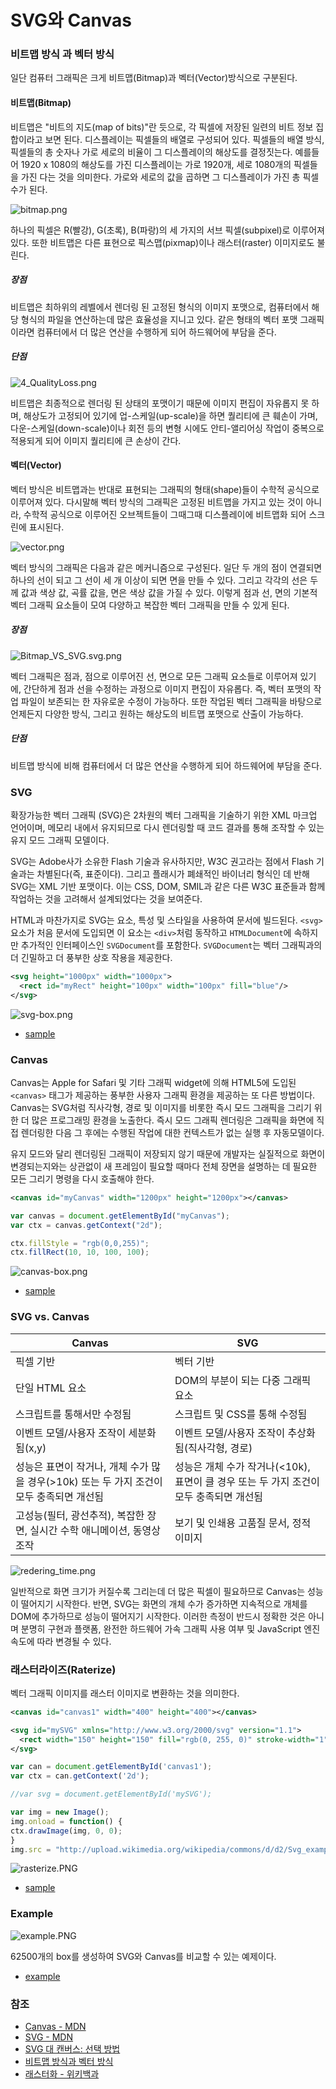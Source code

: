 # SVG와 Canvas

### 비트맵 방식 과 벡터 방식

일단 컴퓨터 그래픽은 크게 비트맵(Bitmap)과 벡터(Vector)방식으로 구분된다.

#### 비트맵(Bitmap)

비트맵은 "비트의 지도(map of bits)"란 듯으로, 각 픽셀에 저장된 일련의 비트 정보 집합이라고 보면 된다. 디스플레이는 픽셀들의 배열로 구성되어 있다. 픽셀들의 배열 방식, 픽셀들의 총 숫자나 가로 세로의 비율이 그 디스플레이의 해상도를 결정짓는다. 예를들어 1920 x 1080의 해상도를 가진 디스플레이는 가로 1920개, 세로 1080개의 픽셀들을 가진 다는 것을 의미한다. 가로와 세로의 값을 곱하면 그 디스플레이가 가진 총 픽셀 수가 된다.

![bitmap.png](../img/Frontend/svg-and-canvas/bitmap.png)

하나의 픽셀은 R(빨강), G(초록), B(파랑)의 세 가지의 서브 픽셀(subpixel)로 이루어져 있다. 또한 비트맵은 다른 표현으로 픽스맵(pixmap)이나 래스터(raster) 이미지로도 불린다.

##### 장점

비트맵은 최하위의 레벨에서 렌더링 된 고정된 형식의 이미지 포맷으로, 컴퓨터에서 해당 형식의 파일을 연산하는데 많은 효율성을 지니고 있다. 같은 형태의 벡터 포맷 그래픽이라면 컴퓨터에서 더 많은 연산을 수행하게 되어 하드웨어에 부담을 준다.

##### 단점

![4_QualityLoss.png](../img/Frontend/svg-and-canvas/4_QualityLoss.png)

비트맵은 최종적으로 렌더링 된 상태의 포맷이기 때문에 이미지 편집이 자유롭지 못 하며, 해상도가 고정되어 있기에 업-스케일(up-scale)을 하면 퀄리티에 큰 훼손이 가며, 다운-스케일(down-scale)이나 회전 등의 변형 시에도 안티-앨리어싱 작업이 중복으로 적용되게 되어 이미지 퀄리티에 큰 손상이 간다.

#### 벡터(Vector)

벡터 방식은 비트맵과는 반대로 표현되는 그래픽의 형태(shape)들이 수학적 공식으로 이루어져 있다. 다시말해 벡터 방식의 그래픽은 고정된 비트맵을 가지고 있는 것이 아니라, 수학적 공식으로 이루어진 오브젝트들이 그때그때 디스플레이에 비트맵화 되어 스크린에 표시된다.

![vector.png](../img/Frontend/svg-and-canvas/vector.png)

벡터 방식의 그래픽은 다음과 같은 메커니즘으로 구성된다. 일단 두 개의 점이 연결되면 하나의 선이 되고 그 선이 세 개 이상이 되면 면을 만들 수 있다. 그리고 각각의 선은 두께 값과 색상 값, 곡률 값을, 면은 색상 값을 가질 수 있다. 이렇게 점과 선, 면의 기본적 벡터 그래픽 요소들이 모여 다양하고 복잡한 벡터 그래픽을 만들 수 있게 된다.

##### 장점

![Bitmap_VS_SVG.svg.png](../img/Frontend/svg-and-canvas/Bitmap_VS_SVG.svg.png)

벡터 그래픽은 점과, 점으로 이루어진 선, 면으로 모든 그래픽 요소들로 이루어져 있기에, 간단하게 점과 선을 수정하는 과정으로 이미지 편집이 자유롭다. 즉, 벡터 포맷의 작업 파일이 보존되는 한 자유로운 수정이 가능하다. 또한 작업된 벡터 그래픽을 바탕으로 언제든지 다양한 방식, 그리고 원하는 해상도의 비트맵 포맷으로 산출이 가능하다.

##### 단점

비트맵 방식에 비해 컴퓨터에서 더 많은 연산을 수행하게 되어 하드웨어에 부담을 준다.

### SVG

확장가능한 벡터 그래픽 (SVG)은 2차원의 벡터 그래픽을 기술하기 위한 XML 마크업 언어이며, 메모리 내에서 유지되므로 다시 렌더링할 때 코드 결과를 통해 조작할 수 있는 유지 모드 그래픽 모델이다.

SVG는 Adobe사가 소유한 Flash 기술과 유사하지만,  W3C 권고라는 점에서 Flash 기술과는 차별된다(즉, 표준이다). 그리고 플래시가 폐쇄적인 바이너리 형식인 데 반해 SVG는 XML 기반 포맷이다. 이는 CSS, DOM, SMIL과 같은 다른 W3C 표준들과 함께 작업하는 것을 고려해서 설계되었다는 것을 보여준다.

HTML과 마찬가지로 SVG는 요소, 특성 및 스타일을 사용하여 문서에 빌드된다. ``<svg>`` 요소가 처음 문서에 도입되면 이 요소는 ``<div>``처럼 동작하고 ``HTMLDocument``에 속하지만 추가적인 인터페이스인 ``SVGDocument``를 포함한다. ``SVGDocument``는 벡터 그래픽과의 더 긴밀하고 더 풍부한 상호 작용을 제공한다.

```xml
<svg height="1000px" width="1000px">
  <rect id="myRect" height="100px" width="100px" fill="blue"/>
</svg>
```

![svg-box.png](../img/Frontend/svg-and-canvas/svg-box.png)

* [sample](http://go.microsoft.com/fwlink/p/?LinkId=217041)

### Canvas

Canvas는 Apple for Safari 및 기타 그래픽 widget에 의해 HTML5에 도입된 ``<canvas>`` 태그가 제공하는 풍부한 사용자 그래픽 환경을 제공하는 또 다른 방법이다. Canvas는 SVG처럼 직사각형, 경로 및 이미지를 비롯한 즉시 모드 그래픽을 그리기 위한 더 많은 프로그래밍 환경을 노출한다. 즉시 모드 그래픽 렌더링은 그래픽을 화면에 직접 렌더링한 다음 그 후에는 수행된 작업에 대한 컨텍스트가 없는 실행 후 자동모델이다.

유지 모드와 달리 렌더링된 그래픽이 저장되지 않기 때문에 개발자는 실질적으로 화면이 변경되는지와는 상관없이 새 프레임이 필요할 때마다 전체 장면을 설명하는 데 필요한 모든 그리기 명령을 다시 호출해야 한다.

```xml
<canvas id="myCanvas" width="1200px" height="1200px"></canvas>
```

```javascript
var canvas = document.getElementById("myCanvas");
var ctx = canvas.getContext("2d");

ctx.fillStyle = "rgb(0,0,255)";
ctx.fillRect(10, 10, 100, 100);
```

![canvas-box.png](../img/Frontend/svg-and-canvas/canvas-box.png)

* [sample](http://go.microsoft.com/fwlink/p/?LinkId=215949)

### SVG vs. Canvas

| Canvas | SVG |
| ------ | --- |
| 픽셀 기반 | 벡터 기반 |
| 단일 HTML 요소 | DOM의 부분이 되는 다중 그래픽 요소 |
| 스크립트를 통해서만 수정됨 | 스크립트 및 CSS를 통해 수정됨 |
| 이벤트 모델/사용자 조작이 세분화됨(x,y) | 이벤트 모델/사용자 조작이 추상화됨(직사각형, 경로) |
| 성능은 표면이 작거나, 개체 수가 많을 경우(>10k) 또는 두 가지 조건이 모두 충족되면 개선됨 | 성능은 개체 수가 작거나(<10k), 표면이 클 경우 또는 두 가지 조건이 모두 충족되면 개선됨 |
| 고성능(필터, 광선추적), 복잡한 장면, 실시간 수학 애니메이션, 동영상 조작 | 보기 및 인쇄용 고품질 문서, 정적 이미지 |

![redering_time.png](../img/Frontend/svg-and-canvas/redering_time.png)

일반적으로 화면 크기가 커질수록 그리는데 더 많은 픽셀이 필요하므로 Canvas는 성능이 떨어지기 시작한다. 반면, SVG는 화면의 개체 수가 증가하면 지속적으로 개체를 DOM에 추가하므로 성능이 떨어지기 시작한다. 이러한 측정이 반드시 정확한 것은 아니며 분명히 구현과 플랫폼, 완전한 하드웨어 가속 그래픽 사용 여부 및 JavaScript 엔진 속도에 따라 변경될 수 있다.

### 래스터라이즈(Raterize)

벡터 그래픽 이미지를 래스터 이미지로 변환하는 것을 의미한다.

```xml
<canvas id="canvas1" width="400" height="400"></canvas>

<svg id="mySVG" xmlns="http://www.w3.org/2000/svg" version="1.1">
  <rect width="150" height="150" fill="rgb(0, 255, 0)" stroke-width="1" stroke="rgb(0, 0, 0)"/>
</svg>
```

```javascript
var can = document.getElementById('canvas1');
var ctx = can.getContext('2d');

//var svg = document.getElementById('mySVG');

var img = new Image();
img.onload = function() {
ctx.drawImage(img, 0, 0);
}
img.src = "http://upload.wikimedia.org/wikipedia/commons/d/d2/Svg_example_square.svg";
```

![rasterize.PNG](../img/Frontend/svg-and-canvas/rasterize.PNG)

* [sample](http://jsfiddle.net/Na6X5/)

### Example

![example.PNG](../img/Frontend/svg-and-canvas/example.PNG)

62500개의 box를 생성하여 SVG와 Canvas를 비교할 수 있는 예제이다.

* [example](https://embed.plnkr.co/k6eheDqYq48KNKC23lka/)


### 참조

* [Canvas - MDN](https://developer.mozilla.org/ko/docs/Web/HTML/Canvas)
* [SVG - MDN](https://developer.mozilla.org/ko/docs/Web/SVG)
* [SVG 대 캔버스: 선택 방법](https://msdn.microsoft.com/ko-kr/library/gg193983.aspx)
* [비트맵 방식과 벡터 방식](https://spoqa.github.io/2012/06/13/bitmap-vector.html)
* [래스터화 - 위키백과](https://ko.wikipedia.org/wiki/%EB%9E%98%EC%8A%A4%ED%84%B0%ED%99%94)
